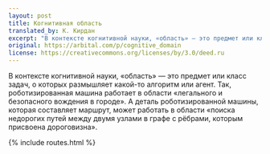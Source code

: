 ```yaml
---
layout: post
title: Когнитивная область
translated_by: К. Кирдан
excerpt: "В контексте когнитивной науки, «область» — это предмет или класс задач, о которых размышляет какой-то алгоритм или агент. Так, роботизированная машина работает в области «легального и безопасного вождения в городе». А деталь роботизированной машины, которая составляет маршрут, может работать в области «поиска недорогих путей между двумя узлами в графе с рёбрами, которым присвоена дороговизна»."
original: https://arbital.com/p/cognitive_domain
license: https://creativecommons.org/licenses/by/3.0/deed.ru
---
```

В контексте когнитивной науки, «область» — это предмет или класс задач, о которых размышляет какой-то алгоритм или агент. Так, роботизированная машина работает в области «легального и безопасного вождения в городе». А деталь роботизированной машины, которая составляет маршрут, может работать в области «поиска недорогих путей между двумя узлами в графе с рёбрами, которым присвоена дороговизна».

{% include routes.html %}
